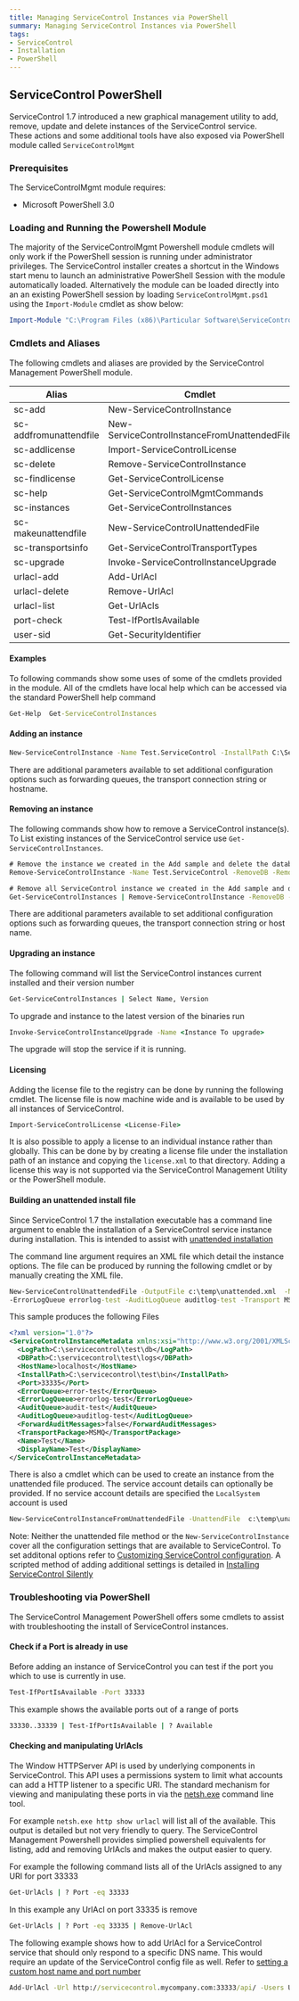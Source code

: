 ```yaml
---
title: Managing ServiceControl Instances via PowerShell
summary: Managing ServiceControl Instances via PowerShell
tags:
- ServiceControl
- Installation
- PowerShell
---
```


## ServiceControl PowerShell
ServiceControl 1.7 introduced a new graphical management utility to add, remove, update and delete instances of the ServiceControl service.  
These actions and some additional tools have also exposed via PowerShell module called `ServiceControlMgmt`

### Prerequisites
The ServiceControlMgmt module requires:

- Microsoft PowerShell 3.0

### Loading and Running the Powershell Module
The majority of the ServiceControlMgmt Powershell module cmdlets will only work if the PowerShell session is running under administrator privileges.
The ServiceControl installer creates a shortcut in the Windows start menu to launch an administrative PowerShell Session with the module automatically loaded.
Alternatively the module can be loaded directly into an an existing PowerShell session by loading `ServiceControlMgmt.psd1` using the `Import-Module` cmdlet as show below:

```Powershell
Import-Module "C:\Program Files (x86)\Particular Software\ServiceControl Management\ServiceControlMgmt.psd1"
```

### Cmdlets and Aliases
The following cmdlets and aliases are provided by the ServiceControl Management PowerShell module.

| Alias                  | Cmdlet                                        |
| ---------------------- | --------------------------------------------- |
| sc-add                 | New-ServiceControlInstance                    |
| sc-addfromunattendfile | New-ServiceControlInstanceFromUnattendedFile  |
| sc-addlicense          | Import-ServiceControlLicense                  |
| sc-delete              | Remove-ServiceControlInstance                 |
| sc-findlicense         | Get-ServiceControlLicense                     |
| sc-help                | Get-ServiceControlMgmtCommands                |
| sc-instances           | Get-ServiceControlInstances                   |  
| sc-makeunattendfile    | New-ServiceControlUnattendedFile              |
| sc-transportsinfo      | Get-ServiceControlTransportTypes              |
| sc-upgrade             | Invoke-ServiceControlInstanceUpgrade          |
| urlacl-add             | Add-UrlAcl                                    |
| urlacl-delete          | Remove-UrlAcl                                 |
| urlacl-list            | Get-UrlAcls                                   |
| port-check             | Test-IfPortIsAvailable                        |
| user-sid               | Get-SecurityIdentifier                        |

#### Examples

To following commands show some uses of some of the cmdlets provided in the module. All of the cmdlets have local help which can be accessed via the standard PowerShell help command

```bat
Get-Help  Get-ServiceControlInstances
```

#### Adding an instance
```bat
New-ServiceControlInstance -Name Test.ServiceControl -InstallPath C:\ServiceControl\Bin -DBPath  C:\ServiceControl\DB -LogPath C:\ServiceControl\Logs -Port 33334 -Transport MSMQ -ErrorQueue error1 -AuditQueue audit1
```
There are additional parameters available to set additional configuration options such as forwarding queues, the transport connection string or hostname.

#### Removing an instance

The following commands show how to remove a ServiceControl instance(s).  To List existing instances of the ServiceControl service use `Get-ServiceControlInstances`.
```bat
# Remove the instance we created in the Add sample and delete the database and logs
Remove-ServiceControlInstance -Name Test.ServiceControl -RemoveDB -RemoveLogs

# Remove all ServiceControl instance we created in the Add sample and delete the database and logs for each one
Get-ServiceControlInstances | Remove-ServiceControlInstance -RemoveDB -RemoveLogs
```

There are additional parameters available to set additional configuration options such as forwarding queues, the transport connection string or host name.

#### Upgrading an instance

The following command will list the ServiceControl instances current installed and their version number

```bat
Get-ServiceControlInstances | Select Name, Version
```

To upgrade and instance to the latest version of the binaries run

```bat
Invoke-ServiceControlInstanceUpgrade -Name <Instance To upgrade>
```

The upgrade will stop the service if it is running.  

#### Licensing

Adding the license file to the registry can be done by running the following cmdlet.  The license file is now machine wide and is available to be used by all instances of ServiceControl.

```bat
Import-ServiceControlLicense <License-File>
```
It is also possible to apply a license to an individual instance rather than globally.  This can be done by by creating a license file under the installation path of an instance and copying the `license.xml` to that directory.
Adding a license this way is not supported via the ServiceControl Management Utility or the PowerShell module.

#### Building an unattended install file
Since ServiceControl 1.7 the installation executable has a command line argument to enable the installation of a ServiceControl service instance during installation.  This is intended to assist with [unattended installation](installation-silent.md)

The command line argument requires an XML file which detail the instance options.  The file can be produced by running the following cmdlet or by manually creating the XML file.

```bat
New-ServiceControlUnattendedFile -OutputFile c:\temp\unattended.xml  -Name Test -InstallPath c:\servicecontrol\test\bin -DBPath c:\servicecontrol\test\db -LogPath  c:\servicecontrol\test\logs -Port 33335 -ErrorQueue error-test -AuditQueue audit-test
-ErrorLogQueue errorlog-test -AuditLogQueue auditlog-test -Transport MSMQ
```

This sample produces the following Files
```xml
<?xml version="1.0"?>
<ServiceControlInstanceMetadata xmlns:xsi="http://www.w3.org/2001/XMLSchema-instance" xmlns:xsd="http://www.w3.org/2001/XMLSchema">
  <LogPath>C:\servicecontrol\test\db</LogPath>
  <DBPath>C:\servicecontrol\test\logs</DBPath>
  <HostName>localhost</HostName>
  <InstallPath>C:\servicecontrol\test\bin</InstallPath>
  <Port>33335</Port>
  <ErrorQueue>error-test</ErrorQueue>
  <ErrorLogQueue>errorlog-test</ErrorLogQueue>
  <AuditQueue>audit-test</AuditQueue>
  <AuditLogQueue>auditlog-test</AuditLogQueue>
  <ForwardAuditMessages>false</ForwardAuditMessages>
  <TransportPackage>MSMQ</TransportPackage>
  <Name>Test</Name>
  <DisplayName>Test</DisplayName>
</ServiceControlInstanceMetadata>
```

There is also a cmdlet which can be used to create an instance from the unattended file produced. The service account details can optionally be provided. If no service account details are specified the `LocalSystem` account is used

```bat
New-ServiceControlInstanceFromUnattendedFile -UnattendFile  c:\temp\unattended.xml -ServiceAccount MyServiceAccount -ServiceAccountPassword MyPassword
```

Note: Neither the unattended file method or the `New-ServiceControlInstance` cover all the configuration settings that are available to ServiceControl.  To set additonal options refer to [Customizing ServiceControl configuration](creating-config-file.md).  A scripted method of adding additional settings is detailed in [Installing ServiceControl Silently](installation-silent.md)    

### Troubleshooting via PowerShell

The ServiceControl Management PowerShell offers some cmdlets to assist with troubleshooting the install of ServiceControl instances.

#### Check if a Port is already in use

Before adding an instance of ServiceControl you can test if the port you which to use is currently in use.  

```bat
Test-IfPortIsAvailable -Port 33333
```

This example shows the available ports out of a range of ports
```bat
33330..33339 | Test-IfPortIsAvailable | ? Available
```

#### Checking and manipulating UrlAcls

The Window HTTPServer API is used by underlying components in ServiceControl.  This API uses a permissions system to limit what accounts can add a HTTP listener to a specific URI.
The standard mechanism for viewing and manipulating these ports in via the [netsh.exe](https://technet.microsoft.com/en-us/library/Cc725882%28v=WS.10%29.aspx) command line tool.

For example `netsh.exe http show urlacl`  will list all of the available.  This output is detailed but not very friendly to query.  The ServiceControl Management Powershell provides simplied powershell equivalents for  listing, add and removing UrlAcls and makes the output easier to query.

For example the following command lists all of the UrlAcls assigned to any URI for port 33333

```bat
Get-UrlAcls | ? Port -eq 33333
```

In this example any UrlAcl on port 33335 is remove

```bat
Get-UrlAcls | ? Port -eq 33335 | Remove-UrlAcl
```

The following example shows how to add UrlAcl for a ServiceControl service that should only respond to a specific DNS name.  This would require an update of the ServiceControl config file as well. Refer to [setting a custom host name and port number](setting-custom-hostname.md)

```bat
Add-UrlAcl -Url http://servicecontrol.mycompany.com:33333/api/ -Users Users
```
